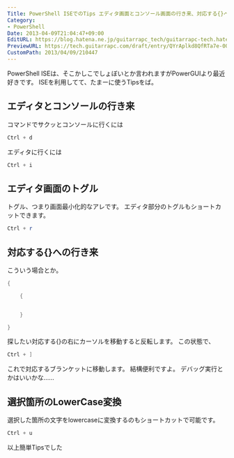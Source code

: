```yaml
---
Title: PowerShell ISEでのTips エディタ画面とコンソール画面の行き来、対応する{}への移動、LowerCase変換
Category:
- PowerShell
Date: 2013-04-09T21:04:47+09:00
EditURL: https://blog.hatena.ne.jp/guitarrapc_tech/guitarrapc-tech.hatenablog.com/atom/entry/6802418398340681561
PreviewURL: https://tech.guitarrapc.com/draft/entry/QYrAplkd8QfRTa7e-0OaW-goB0M
CustomPath: 2013/04/09/210447
---
```


<!--
Date: 2013-04-09T21:04:47+09:00
URL: https://tech.guitarrapc.com/entry/2013/04/09/210447
-->

PowerShell ISEは、そこかしこでしょぼいとか言われますがPowerGUIより最近好きです。 ISEを利用してて、たまーに使うTipsをば。
## エディタとコンソールの行き来
コマンドでサクッとコンソールに行くには

```ps1
Ctrl + d
```

エディタに行くには

```ps1
Ctrl + i
```

## エディタ画面のトグル
トグル、つまり画面最小化的なアレです。 エディタ部分のトグルもショートカットできます。

```ps1
Ctrl + r
```

## 対応する{}への行き来
こういう場合とか。

```ps1
{

    {


    }

}
```

探したい対応する{}の右にカーソルを移動すると反転します。 この状態で、

```ps1
Ctrl + ]
```

これで対応するブランケットに移動します。 結構便利ですよ。 デバッグ実行とかはいいかな……
## 選択箇所のLowerCase変換
選択した箇所の文字をlowercaseに変換するのもショートカットで可能です。

```ps1
Ctrl + u
```

以上簡単Tipsでした
